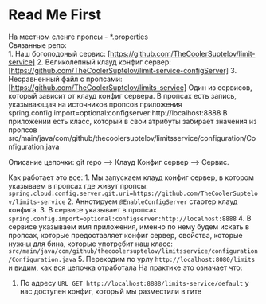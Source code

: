 # Read Me First
На местном сленге пропсы - *.properties  
Связанные репо:  
    1. Наш богоподоный сервис: [https://github.com/TheCoolerSuptelov/limit-service]
    2. Великолепный клауд конфиг сервер: [https://github.com/TheCoolerSuptelov/limit-service-configServer]
    3. Несравненный файл с пропсами: [https://github.com/TheCoolerSuptelov/limits-service]
Один из сервисов, который зависит от клауд конфиг сервера. 
В пропсах есть запись, указывающая на источников пропсов приложения
spring.config.import=optional:configserver:http://localhost:8888
В приложении есть класс, который в свои атрибуты забирает значения из пропсов
src/main/java/com/github/thecoolersuptelov/limitsservice/configuration/Configuration.java

Описание цепочки:
git repo --> Клауд Конфиг сервер --> Сервис.

Как работает это все:
    1. Мы запускаем клауд конфиг сервер, в котором указываем в пропсах где живут пропсы:
`spring.cloud.config.server.git.uri=https://github.com/TheCoolerSuptelov/limits-service`
    2. Аннотируем `@EnableConfigServer` стартер клауд конфига.
    3. В сервисе указывает в пропсах `spring.config.import=optional:configserver:http://localhost:8888`
    4. В сервисе указываем имя приложения, именно по нему будем искать в пропсах, которые предоставляет конфиг сервер,
    свойства, которые нужны для бина, которые употребит наш класс:
    `src/main/java/com/github/thecoolersuptelov/limitsservice/configuration/Configuration.java`
    5. Переходим по урлу `http://localhost:8080/limits` и видим, как вся цепочка отработала
На практике это означает что:
1. По адресу `URL GET http://localhost:8888/limits-service/default` у нас доступен конфиг, который мы разместили в гите